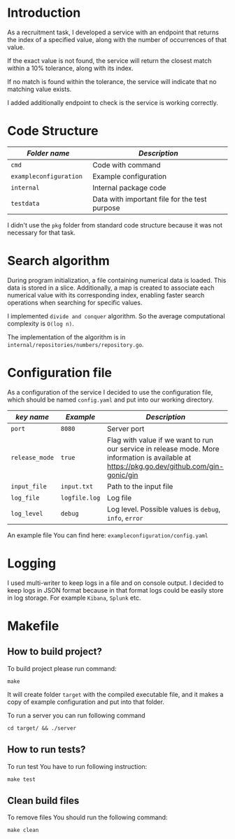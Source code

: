 # Introduction
As a recruitment task, I developed a service with an endpoint that returns the index of a specified value, along with 
the number of occurrences of that value. 

If the exact value is not found, the service will return the closest match within a 10% tolerance, along with its index. 

If no match is found within the tolerance, the service will indicate that no matching value exists.

I added additionally endpoint to check is the service is working correctly.

# Code Structure
| *Folder name*           | *Description*                                 |
|-------------------------|-----------------------------------------------|
| `cmd`                   | Code with command                             |
| `exampleconfiguration ` | Example configuration                         |
| `internal`              | Internal package code                         |
| `testdata`              | Data with important file for the test purpose |

I didn't use the `pkg` folder from standard code structure because it was not necessary for that task.

# Search algorithm
During program initialization, a file containing numerical data is loaded. This data is stored in a slice. Additionally, 
a map is created to associate each numerical value with its corresponding index, enabling faster search operations when 
searching for specific values.

I implemented `divide and conquer` algorithm. So the average computational complexity is `O(log n)`.

The implementation of the algorithm is in `internal/repositories/numbers/repository.go`.

# Configuration file
As a configuration of the service I decided to use the configuration file, which should be named `config.yaml` and put 
into our working directory.

| *key name*     | *Example*     | *Description*                                                                                                                               |
|----------------|---------------|---------------------------------------------------------------------------------------------------------------------------------------------|
| `port`         | `8080`        | Server port                                                                                                                                 |
| `release_mode` | `true`        | Flag with value if we want to run our service in release mode. More information is available at https://pkg.go.dev/github.com/gin-gonic/gin |
| `input_file`   | `input.txt`   | Path to the input file                                                                                                                      |
| `log_file`     | `logfile.log` | Log file                                                                                                                                    |
| `log_level`    | `debug`       | Log level. Possible values is `debug`, `info`, `error`                                                                                      |

An example file You can find here: `exampleconfiguration/config.yaml`

# Logging
I used multi-writer to keep logs in a file and on console output. I decided to keep logs in JSON format because in that
format logs could be easily store in log storage. For example `Kibana`, `Splunk` etc.

# Makefile
## How to build project?
To build project please run command:
```shell
make
```
It will create folder `target` with the compiled executable file, and it makes a copy of example configuration and put
into that folder.

To run a server you can run following command
```shell
cd target/ && ./server
```

## How to run tests?
To run test You have to run following instruction: 
```shell
make test
```

## Clean build files
To remove files You should run the following command:
```shell
make clean
```